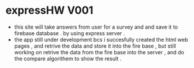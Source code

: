 # expressHW V001

- this site will take answers from user for a survey and and save it to firebase database . by using express server .
- the app still under development bcs i succesfully created the html web pages , and retrive the data and store it into the fire base , but still working on retrive the data from the fire base into the server , and do the compare algorithem to show the result .
